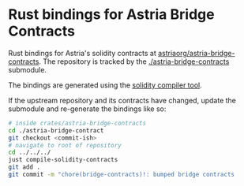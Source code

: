 # Rust bindings for Astria Bridge Contracts

Rust bindings for Astria's solidity contracts at
[astriaorg/astria-bridge-contracts](https://github.com/astriaorg/astria-bridge-contracts).
The repository is tracked by the
[./astria-bridge-contracts](./astria-bridge-contracts) submodule.

The bindings are generated using the
[solidity compiler tool](../../tools/solidity-compiler).

If the upstream repository and its contracts have changed, update the submodule
and re-generate the bindings like so:

```sh
# inside crates/astria-bridge-contracts
cd ./astria-bridge-contract
git checkout <commit-ish>
# navigate to root of repository
cd ../../../
just compile-solidity-contracts
git add .
git commit -m "chore(bridge-contracts)!: bumped bridge contracts
```
